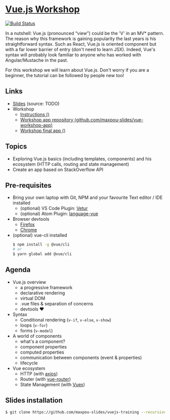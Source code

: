 # [Vue.js Workshop](https://github.com/maxpou-slides/vue-workshop)

[![Build Status](https://travis-ci.org/maxpou-slides/vue-workshop.svg?branch=master)](https://travis-ci.org/maxpou-slides/vue-workshop)

In a nutshell: Vue.js (pronounced “view”) could be the 'V' in an MV* pattern. The reason why this framework is gaining popularity the last years is his straightforward syntax. Such as React, Vue.js is oriented component but with a far lower barrier of entry (don't need to learn JSX). Indeed, Vue's syntax will probably look familiar to anyone who has worked with Angular/Mustache in the past.

For this workshop we will learn about Vue.js. Don't worry if you are a beginner, the tutorial can be followed by people new too!

## Links

* [Slides](http://slides.maxpou.fr/vue-workshop/) (source: TODO)
* Workshop
  * [Instructions ()](http://slides.maxpou.fr/vue-workshop/_book/)
  * [Workshop app repository (github.com/maxpou-slides/vue-workshop-app)](https://github.com/maxpou-slides/vue-workshop-app)
  * [Workshop final app ()](http://slides.maxpou.fr/vue-workshop-app/)


## Topics

* Exploring Vue.js basics (including templates, components) and his ecosystem (HTTP calls, routing and state management)
* Create an app based on StackOverflow API


## Pre-requisites

* Bring your own laptop with Git, NPM and your favourite Text editor / IDE installed
  * (optional) VS Code Plugin: [Vetur](https://marketplace.visualstudio.com/items?itemName=octref.vetur)
  * (optional) Atom Plugin: [language-vue](https://atom.io/packages/language-vue)
* Browser devtools
  * [Firefox](https://addons.mozilla.org/en-US/firefox/addon/vue-js-devtools/)
  * [Chrome](https://chrome.google.com/webstore/detail/vuejs-devtools/nhdogjmejiglipccpnnnanhbledajbpd)
* (optional) vue-cli installed
  ```bash
  $ npm install -g @vue/cli
  # or
  $ yarn global add @vue/cli
  ```


## Agenda

* Vue.js overview
  * a progressive framework
  * declarative rendering
  * virtual DOM
  * .vue files & separation of concerns
  * devtools ❤️
* Syntax
  * Conditional rendering (`v-if`, `v-else`, `v-show`)
  * loops (`v-for`)
  * forms (`v-model`)
* A world of components
  * what's a component?
  * component properties
  * computed properties
  * communication between components (event & properties)
  * lifecycle
* Vue ecosystem
  * HTTP (with [axios](https://github.com/mzabriskie/axios))
  * Router (with [vue-router](https://router.vuejs.org/en/))
  * State Management (with [Vuex](https://vuex.vuejs.org/en/))


## Slides installation

```bash
$ git clone https://github.com/maxpou-slides/vuejs-training --recursive
```